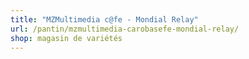 ```yaml
---
title: "MZMultimedia c@fe - Mondial Relay"
url: /pantin/mzmultimedia-carobasefe-mondial-relay/
shop: magasin de variétés
---
```

